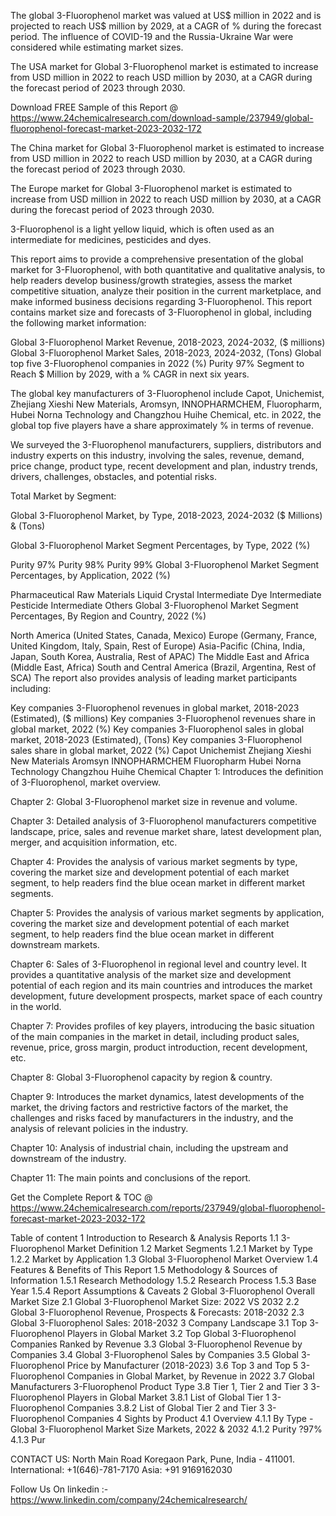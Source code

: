 The global 3-Fluorophenol market was valued at US$ million in 2022 and is projected to reach US$ million by 2029, at a CAGR of % during the forecast period. The influence of COVID-19 and the Russia-Ukraine War were considered while estimating market sizes.

The USA market for Global  3-Fluorophenol market is estimated to increase from USD million in 2022 to reach USD million by 2030, at a CAGR during the forecast period of 2023 through 2030.

Download FREE Sample of this Report @ https://www.24chemicalresearch.com/download-sample/237949/global-fluorophenol-forecast-market-2023-2032-172

The China market for Global  3-Fluorophenol  market is estimated to increase from USD million in 2022 to reach USD million by 2030, at a CAGR during the forecast period of 2023 through 2030.

The Europe market for Global  3-Fluorophenol  market is estimated to increase from USD million in 2022 to reach USD million by 2030, at a CAGR during the forecast period of 2023 through 2030.

3-Fluorophenol is a light yellow liquid, which is often used as an intermediate for medicines, pesticides and dyes.

This report aims to provide a comprehensive presentation of the global market for 3-Fluorophenol, with both quantitative and qualitative analysis, to help readers develop business/growth strategies, assess the market competitive situation, analyze their position in the current marketplace, and make informed business decisions regarding 3-Fluorophenol. This report contains market size and forecasts of 3-Fluorophenol in global, including the following market information:

Global 3-Fluorophenol Market Revenue, 2018-2023, 2024-2032, ($ millions)
Global 3-Fluorophenol Market Sales, 2018-2023, 2024-2032, (Tons)
Global top five 3-Fluorophenol companies in 2022 (%)
Purity 97% Segment to Reach $ Million by 2029, with a % CAGR in next six years.

The global key manufacturers of 3-Fluorophenol include Capot, Unichemist, Zhejiang Xieshi New Materials, Aromsyn, INNOPHARMCHEM, Fluoropharm, Hubei Norna Technology and Changzhou Huihe Chemical, etc. in 2022, the global top five players have a share approximately % in terms of revenue.

We surveyed the 3-Fluorophenol manufacturers, suppliers, distributors and industry experts on this industry, involving the sales, revenue, demand, price change, product type, recent development and plan, industry trends, drivers, challenges, obstacles, and potential risks.

Total Market by Segment:

Global 3-Fluorophenol Market, by Type, 2018-2023, 2024-2032 ($ Millions) & (Tons)

Global 3-Fluorophenol Market Segment Percentages, by Type, 2022 (%)

Purity 97%
Purity 98%
Purity 99%
Global 3-Fluorophenol Market Segment Percentages, by Application, 2022 (%)

Pharmaceutical Raw Materials
Liquid Crystal Intermediate
Dye Intermediate
Pesticide Intermediate
Others
Global 3-Fluorophenol Market Segment Percentages, By Region and Country, 2022 (%)

North America (United States, Canada, Mexico)
Europe (Germany, France, United Kingdom, Italy, Spain, Rest of Europe)
Asia-Pacific (China, India, Japan, South Korea, Australia, Rest of APAC)
The Middle East and Africa (Middle East, Africa)
South and Central America (Brazil, Argentina, Rest of SCA)
The report also provides analysis of leading market participants including:

Key companies 3-Fluorophenol revenues in global market, 2018-2023 (Estimated), ($ millions)
Key companies 3-Fluorophenol revenues share in global market, 2022 (%)
Key companies 3-Fluorophenol sales in global market, 2018-2023 (Estimated), (Tons)
Key companies 3-Fluorophenol sales share in global market, 2022 (%)
Capot
Unichemist
Zhejiang Xieshi New Materials
Aromsyn
INNOPHARMCHEM
Fluoropharm
Hubei Norna Technology
Changzhou Huihe Chemical
Chapter 1: Introduces the definition of 3-Fluorophenol, market overview.

Chapter 2: Global 3-Fluorophenol market size in revenue and volume.

Chapter 3: Detailed analysis of 3-Fluorophenol manufacturers competitive landscape, price, sales and revenue market share, latest development plan, merger, and acquisition information, etc.

Chapter 4: Provides the analysis of various market segments by type, covering the market size and development potential of each market segment, to help readers find the blue ocean market in different market segments.

Chapter 5: Provides the analysis of various market segments by application, covering the market size and development potential of each market segment, to help readers find the blue ocean market in different downstream markets.

Chapter 6: Sales of 3-Fluorophenol in regional level and country level. It provides a quantitative analysis of the market size and development potential of each region and its main countries and introduces the market development, future development prospects, market space of each country in the world.

Chapter 7: Provides profiles of key players, introducing the basic situation of the main companies in the market in detail, including product sales, revenue, price, gross margin, product introduction, recent development, etc.

Chapter 8: Global 3-Fluorophenol capacity by region & country.

Chapter 9: Introduces the market dynamics, latest developments of the market, the driving factors and restrictive factors of the market, the challenges and risks faced by manufacturers in the industry, and the analysis of relevant policies in the industry.

Chapter 10: Analysis of industrial chain, including the upstream and downstream of the industry.

Chapter 11: The main points and conclusions of the report.

Get the Complete Report & TOC @ https://www.24chemicalresearch.com/reports/237949/global-fluorophenol-forecast-market-2023-2032-172

Table of content
1 Introduction to Research & Analysis Reports
1.1 3-Fluorophenol Market Definition
1.2 Market Segments
1.2.1 Market by Type
1.2.2 Market by Application
1.3 Global 3-Fluorophenol Market Overview
1.4 Features & Benefits of This Report
1.5 Methodology & Sources of Information
1.5.1 Research Methodology
1.5.2 Research Process
1.5.3 Base Year
1.5.4 Report Assumptions & Caveats
2 Global 3-Fluorophenol Overall Market Size
2.1 Global 3-Fluorophenol Market Size: 2022 VS 2032
2.2 Global 3-Fluorophenol Revenue, Prospects & Forecasts: 2018-2032
2.3 Global 3-Fluorophenol Sales: 2018-2032
3 Company Landscape
3.1 Top 3-Fluorophenol Players in Global Market
3.2 Top Global 3-Fluorophenol Companies Ranked by Revenue
3.3 Global 3-Fluorophenol Revenue by Companies
3.4 Global 3-Fluorophenol Sales by Companies
3.5 Global 3-Fluorophenol Price by Manufacturer (2018-2023)
3.6 Top 3 and Top 5 3-Fluorophenol Companies in Global Market, by Revenue in 2022
3.7 Global Manufacturers 3-Fluorophenol Product Type
3.8 Tier 1, Tier 2 and Tier 3 3-Fluorophenol Players in Global Market
3.8.1 List of Global Tier 1 3-Fluorophenol Companies
3.8.2 List of Global Tier 2 and Tier 3 3-Fluorophenol Companies
4 Sights by Product
4.1 Overview
4.1.1 By Type - Global 3-Fluorophenol Market Size Markets, 2022 & 2032
4.1.2 Purity ?97%
4.1.3 Pur

CONTACT US:
North Main Road Koregaon Park, Pune, India - 411001.
International: +1(646)-781-7170
Asia: +91 9169162030

Follow Us On linkedin :- https://www.linkedin.com/company/24chemicalresearch/

